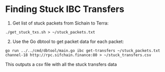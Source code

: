 # Finding Stuck IBC Transfers

1. Get list of stuck packets from Sichain to Terra:

```
./get_stuck_txs.sh > ~/stuck_packets.txt
```

2. Use the Go dbtool to get packet data for each packet:

```
go run ../../cmd/dbtool/main.go ibc get-transfers ~/stuck_packets.txt channel-18 http://rpc.sifchain.finance:80 > ~/stuck_transfers.csv
```

This outputs a csv file with all the stuck transfers data